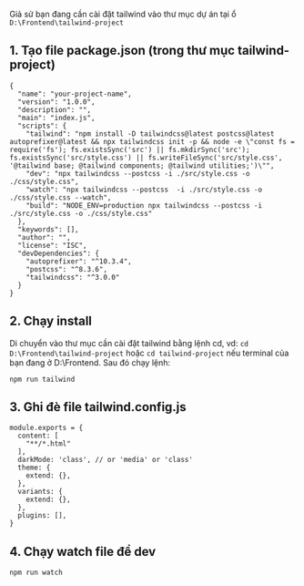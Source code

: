 Giả sử bạn đang cần cài đặt tailwind vào thư mục dự án tại ổ `D:\Frontend\tailwind-project`

## 1. Tạo file package.json (trong thư mục tailwind-project)

```
{
  "name": "your-project-name",
  "version": "1.0.0",
  "description": "",
  "main": "index.js",
  "scripts": {
    "tailwind": "npm install -D tailwindcss@latest postcss@latest autoprefixer@latest && npx tailwindcss init -p && node -e \"const fs = require('fs'); fs.existsSync('src') || fs.mkdirSync('src'); fs.existsSync('src/style.css') || fs.writeFileSync('src/style.css', '@tailwind base; @tailwind components; @tailwind utilities;')\"",
    "dev": "npx tailwindcss --postcss -i ./src/style.css -o ./css/style.css",
    "watch": "npx tailwindcss --postcss  -i ./src/style.css -o ./css/style.css --watch",
    "build": "NODE_ENV=production npx tailwindcss --postcss -i ./src/style.css -o ./css/style.css"
  },
  "keywords": [],
  "author": "",
  "license": "ISC",
  "devDependencies": {
    "autoprefixer": "^10.3.4",
    "postcss": "^8.3.6",
    "tailwindcss": "^3.0.0"
  }
}
```

## 2. Chạy install

Di chuyển vào thư mục cần cài đặt tailwind bằng lệnh cd, vd: `cd D:\Frontend\tailwind-project` hoặc `cd tailwind-project` nếu terminal của bạn đang ở D:\Frontend. Sau đó chạy lệnh:

`npm run tailwind`

## 3. Ghi đè file tailwind.config.js

```
module.exports = {
  content: [
    "**/*.html"
  ],
  darkMode: 'class', // or 'media' or 'class'
  theme: {
    extend: {},
  },
  variants: {
    extend: {},
  },
  plugins: [],
}
```

## 4. Chạy watch file để dev

`npm run watch`

